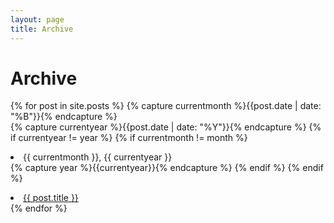 ```yaml
---
layout: page
title: Archive
---
```


# Archive

{% for post in site.posts %}
  {% capture currentmonth %}{{post.date | date: "%B"}}{% endcapture %}	
  {% capture currentyear %}{{post.date | date: "%Y"}}{% endcapture %}
  {% if currentyear != year %}
    {% if currentmonth != month %}
      <li>{{ currentmonth }}, {{ currentyear }}</li>
      {% capture year %}{{currentyear}}{% endcapture %} 
    {% endif %}
  {% endif %}
  <li><a href="{{ post.url }}">{{ post.title }}</a></li>
{% endfor %}